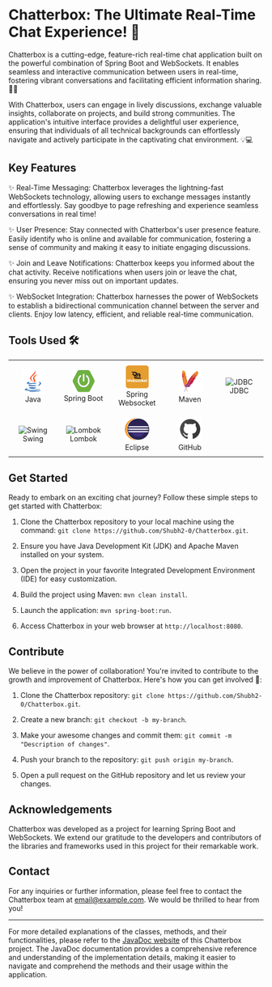 # Chatterbox: The Ultimate Real-Time Chat Experience! 🌟

Chatterbox is a cutting-edge, feature-rich real-time chat application built on the powerful combination of Spring Boot and WebSockets. It enables seamless and interactive communication between users in real-time, fostering vibrant conversations and facilitating efficient information sharing. 💬🚀

With Chatterbox, users can engage in lively discussions, exchange valuable insights, collaborate on projects, and build strong communities. The application's intuitive interface provides a delightful user experience, ensuring that individuals of all technical backgrounds can effortlessly navigate and actively participate in the captivating chat environment. 💡💻

## Key Features

✨ Real-Time Messaging: Chatterbox leverages the lightning-fast WebSockets technology, allowing users to exchange messages instantly and effortlessly. Say goodbye to page refreshing and experience seamless conversations in real time!

✨ User Presence: Stay connected with Chatterbox's user presence feature. Easily identify who is online and available for communication, fostering a sense of community and making it easy to initiate engaging discussions.

✨ Join and Leave Notifications: Chatterbox keeps you informed about the chat activity. Receive notifications when users join or leave the chat, ensuring you never miss out on important updates.

✨ WebSocket Integration: Chatterbox harnesses the power of WebSockets to establish a bidirectional communication channel between the server and clients. Enjoy low latency, efficient, and reliable real-time communication.

## Tools Used 🛠️

<table align="center">
  <tr>
    <td align="center" width="100" style="padding: 10px;">
      <img src="Images/java.png" width="48" height="48" alt="Java" />
      <br>Java 
    </td>
    <td align="center" width="100" style="padding: 10px;">
      <img src="Images/springb.png" width="45" height="45" alt="Spring Boot" />
      <br>Spring Boot
    </td>
    <td align="center" width="100" style="padding: 10px;">
      <img src="Images/WebSocket.png" width="45" height="45" alt="Spring Websocket" />
      <br>Spring Websocket
    </td>
    <td align="center" width="100" style="padding: 10px;">
      <img src="Images/maven.png" width="48" height="48" alt="Maven" />
      <br>Maven
    </td>    
    <td align="center" width="100" style="padding: 10px;">
      <img src="Images/jdbc.png" width="48" height="48" alt="JDBC" />
      <br>JDBC
    </td>
  </tr>
  <tr>
    <td align="center" width="100" style="padding: 10px;">
      <img src="Images/swing.png" width="48" height="48" alt="Swing" />
      <br>Swing
    </td>
    <td align="center" width="100" style="padding: 10px;">
      <img src="Images/lombok.png" width="48" height="48" alt="Lombok" />
      <br>Lombok
    </td>
    <td align="center" width="100" style="padding: 10px;">
      <img src="Images/eclipse.png" width="48" height="48" alt="Eclipse" />
      <br>Eclipse
    </td>
    <td align="center" width="100" style="padding: 10px;">
      <img src="Images/github.png" width="48" height="48" alt="GitHub" />
      <br>GitHub
    </td> 
  </tr>
</table>


## Get Started

Ready to embark on an exciting chat journey? Follow these simple steps to get started with Chatterbox:

1. Clone the Chatterbox repository to your local machine using the command: `git clone https://github.com/Shubh2-0/Chatterbox.git`.

2. Ensure you have Java Development Kit (JDK) and Apache Maven installed on your system.

3. Open the project in your favorite Integrated Development Environment (IDE) for easy customization.

4. Build the project using Maven: `mvn clean install`.

5. Launch the application: `mvn spring-boot:run`.

6. Access Chatterbox in your web browser at `http://localhost:8080`.

## Contribute

We believe in the power of collaboration! You're invited to contribute to the growth and improvement of Chatterbox. Here's how you can get involved 🤗:

1. Clone the Chatterbox repository: `git clone https://github.com/Shubh2-0/Chatterbox.git`.

2. Create a new branch: `git checkout -b my-branch`.

3. Make your awesome changes and commit them: `git commit -m "Description of changes"`.

4. Push your branch to the repository: `git push origin my-branch`.

5. Open a pull request on the GitHub repository and let us review your changes.


## Acknowledgements

Chatterbox was developed as a project for learning Spring Boot and WebSockets. We extend our gratitude to the developers and contributors of the libraries and frameworks used in this project for their remarkable work.

## Contact

For any inquiries or further information, please feel free to contact the Chatterbox team at [email@example.com](mailto:email@example.com). We would be thrilled to hear from you!

---

For more detailed explanations of the classes, methods, and their functionalities, please refer to the [JavaDoc website](https://example.com/javadoc) of this Chatterbox project. The JavaDoc documentation provides a comprehensive reference and understanding of the implementation details, making it easier to navigate and comprehend the methods and their usage within the application.
